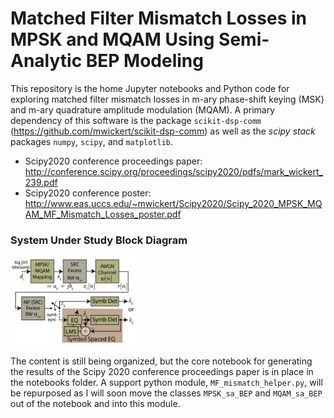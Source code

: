 # Matched Filter Mismatch Losses in MPSK and MQAM Using Semi-Analytic BEP Modeling

This repository is the home Jupyter notebooks and Python code for exploring matched filter mismatch losses in m-ary phase-shift keying (MSK) and m-ary quadrature amplitude modulation (MQAM). A primary dependency of this software is the package `scikit-dsp-comm` (https://github.com/mwickert/scikit-dsp-comm) as well as the *scipy stack* packages `numpy`, `scipy`, and `matplotlib`.

* Scipy2020 conference proceedings paper: http://conference.scipy.org/proceedings/scipy2020/pdfs/mark_wickert_239.pdf
* Scipy2020 conference poster: http://www.eas.uccs.edu/~mwickert/Scipy2020/Scipy_2020_MPSK_MQAM_MF_Mismatch_Losses_poster.pdf 

### System Under Study Block Diagram

<img src="images/Block1.png" width="40%" height="40%" />

The content is still being organized, but the core notebook for generating the results of the Scipy 2020 conference proceedings paper is in place in the notebooks folder. A support python module, `MF_mismatch_helper.py`, will be repurposed as I will soon move the classes `MPSK_sa_BEP` and `MQAM_sa_BEP` out of the notebook and into this module.
